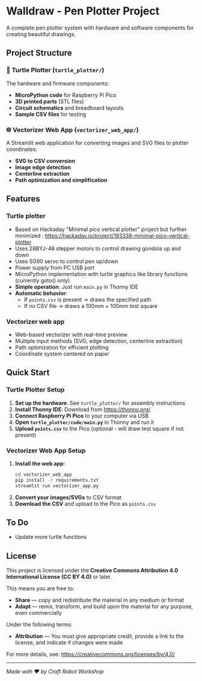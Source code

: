 # Walldraw - Pen Plotter Project

A complete pen plotter system with hardware and software components for creating beautiful drawings.

## Project Structure

### 🐢 Turtle Plotter (`turtle_plotter/`)
The hardware and firmware components:
- **MicroPython code** for Raspberry Pi Pico
- **3D printed parts** (STL files)
- **Circuit schematics** and breadboard layouts
- **Sample CSV files** for testing

### 🌐 Vectorizer Web App (`vectorizer_web_app/`)
A Streamlit web application for converting images and SVG files to plotter coordinates:
- **SVG to CSV conversion**
- **Image edge detection**
- **Centerline extraction**
- **Path optimization and simplification**

## Features

### Turtle plotter
- Based on Hackaday "Minimal pico vertical plotter" project but further minimized : https://hackaday.io/project/193338-minimal-pico-vertical-plotter
- Uses 28BYJ-48 stepper motors to control drawing gondola up and down
- Uses SG90 servo to control pen up/down
- Power supply from PC USB port
- MicroPython implementation with turtle graphics like library functions (currently goto() only)
- **Simple operation**: Just run `main.py` in Thonny IDE
- **Automatic behavior**: 
  - If `points.csv` is present → draws the specified path
  - If no CSV file → draws a 100mm × 100mm test square

### Vectorizer web app
- Web-based vectorizer with real-time preview
- Multiple input methods (SVG, edge detection, centerline extraction)
- Path optimization for efficient plotting
- Coordinate system centered on paper

## Quick Start

### Turtle Plotter Setup
1. **Set up the hardware**: See `turtle_plotter/` for assembly instructions
2. **Install Thonny IDE**: Download from https://thonny.org/
3. **Connect Raspberry Pi Pico** to your computer via USB
4. **Open `turtle_plotter/code/main.py`** in Thonny and run it
5. **Upload `points.csv`** to the Pico (optional - will draw test square if not present)

### Vectorizer Web App Setup
1. **Install the web app**: 
   ```bash
   cd vectorizer_web_app
   pip install -r requirements.txt
   streamlit run vectorizer_app.py
   ```
2. **Convert your images/SVGs** to CSV format
3. **Download the CSV** and upload to the Pico as `points.csv`

## To Do
- Update more turtle functions

## License

This project is licensed under the **Creative Commons Attribution 4.0 International License (CC BY 4.0)** or later.

This means you are free to:
- **Share** — copy and redistribute the material in any medium or format
- **Adapt** — remix, transform, and build upon the material for any purpose, even commercially

Under the following terms:
- **Attribution** — You must give appropriate credit, provide a link to the license, and indicate if changes were made

For more details, see: https://creativecommons.org/licenses/by/4.0/

---

*Made with ❤️ by Craft Robot Workshop*




